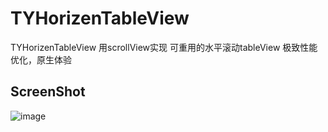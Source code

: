 # TYHorizenTableView
TYHorizenTableView   用scrollView实现 可重用的水平滚动tableView 极致性能优化，原生体验

## ScreenShot

![image](https://raw.githubusercontent.com/12207480/TYHorizenTableView/master/screenshot/horizenTableView.gif)



